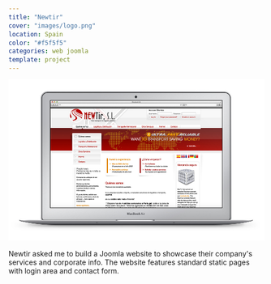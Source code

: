 ```yaml
---
title: "Newtir"
cover: "images/logo.png"
location: Spain
color: "#f5f5f5"
categories: web joomla
template: project
---
```


![](./images/1.jpg)

Newtir asked me to build a Joomla website to showcase their company's services and corporate info. The website features standard static pages with login area and contact form.
